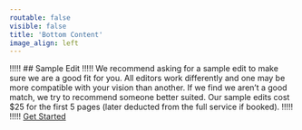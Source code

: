 ```yaml
---
routable: false
visible: false
title: 'Bottom Content'
image_align: left
---
```


<div id="sample-edit" class="anchor"></div>

!!!!! ## Sample Edit
!!!!! We recommend asking for a sample edit to make sure we are a good fit for you. All editors work differently and one may be more compatible with your vision than another. If we find we aren’t a good match, we try to recommend someone better suited. Our sample edits cost $25 for the first 5 pages (later deducted from the full service if booked).
!!!!!
!!!!! <a class="button" href="/contact?form-select=sample#contact">Get Started</a>
